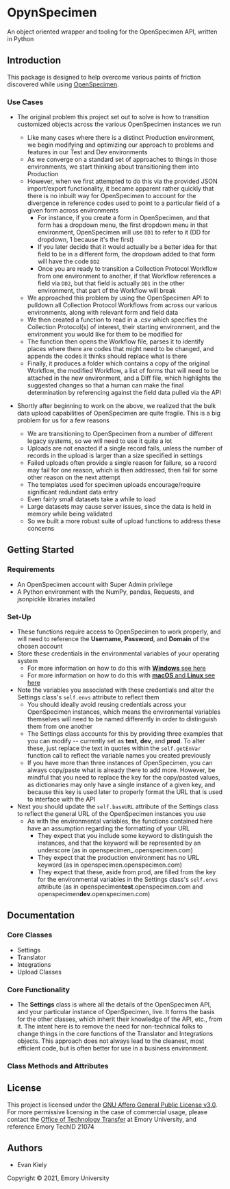 # OpynSpecimen
An object oriented wrapper and tooling for the OpenSpecimen API, written in Python

## Introduction
This package is designed to help overcome various points of friction discovered while using [OpenSpecimen](https://github.com/krishagni/openspecimen).

### Use Cases
- The original problem this project set out to solve is how to transition customized objects across the various OpenSpecimen instances we run
  - Like many cases where there is a distinct Production environment, we begin modifying and optimizing our approach to problems and features in our Test and Dev environments
  - As we converge on a standard set of approaches to things in those environments, we start thinking about transitioning them into Production
  - However, when we first attempted to do this via the provided JSON import/export functionality, it became apparent rather quickly that there is no inbuilt way for OpenSpecimen to account for the divergence in reference codes used to point to a particular field of a given form across environments
    - For instance, if you create a form in OpenSpecimen, and that form has a dropdown menu, the first dropdown menu in that environment, OpenSpecimen will use `DD1` to refer to it (DD for dropdown, 1 because it's the first)
    - If you later decide that it would actually be a better idea for that field to be in a different form, the dropdown added to that form will have the code `DD2`
    - Once you are ready to transition a Collection Protocol Workflow from one environment to another, if that Workflow references a field via `DD2`, but that field is actually `DD1` in the other environment, that part of the Workflow will break
  - We approached this problem by using the OpenSpecimen API to pulldown all Collection Protocol Workflows from across our various environments, along with relevant form and field data
  - We then created a function to read in a .csv which specifies the Collection Protocol(s) of interest, their starting environment, and the environment you would like for them to be modified for
  - The function then opens the Workflow file, parses it to identify places where there are codes that might need to be changed, and appends the codes it thinks should replace what is there
  - Finally, it produces a folder which contains a copy of the original Workflow, the modified Workflow, a list of forms that will need to be attached in the new environment, and a Diff file, which highlights the suggested changes so that a human can make the final determination by referencing against the field data pulled via the API

- Shortly after beginning to work on the above, we realized that the bulk data upload capabilities of OpenSpecimen are quite fragile. This is a big problem for us for a few reasons
  - We are transitioning to OpenSpecimen from a number of different legacy systems, so we will need to use it quite a lot
  - Uploads are not enacted if a single record fails, unless the number of records in the upload is larger than a size specified in settings
  - Failed uploads often provide a single reason for failure, so a record may fail for one reason, which is then addressed, then fail for some other reason on the next attempt
  - The templates used for specimen uploads encourage/require significant redundant data entry
  - Even fairly small datasets take a while to load
  - Large datasets may cause server issues, since the data is held in memory while being validated
  - So we built a more robust suite of upload functions to address these concerns

## Getting Started

### Requirements
- An OpenSpecimen account with Super Admin privilege
- A Python environment with the NumPy, pandas, Requests, and jsonpickle libraries installed

### Set-Up
- These functions require access to OpenSpecimen to work properly, and will need to reference the **Username**, **Password**, and **Domain** of the chosen account
- Store these credentials in the environmental variables of your operating system
  - For more information on how to do this with [**Windows** see here](https://www.youtube.com/watch?v=IolxqkL7cD8)
  - For more information on how to do this with [**macOS** and **Linux** see here](https://www.youtube.com/watch?v=5iWhQWVXosU)
- Note the variables you associated with these credentials and alter the Settings class's `self.envs` attribute to reflect them
  - You should ideally avoid reusing credentials across your OpenSpecimen instances, which means the environmental variables themselves will need to be named differently in order to distinguish them from one another
  - The Settings class accounts for this by providing three examples that you can modify -- currently set as **test**, **dev**, and **prod**. To alter these, just replace the text in quotes within the `self.getEnVar` function call to reflect the variable names you created previously
  - If you have more than three instances of OpenSpecimen, you can always copy/paste what is already there to add more. However, be mindful that you need to replace the key for the copy/pasted values, as dictionaries may only have a single instance of a given key, and because this key is used later to properly format the URL that is used to interface with the API
- Next you should update the `self.baseURL` attribute of the Settings class to reflect the general URL of the OpenSpecimen instances you use
  - As with the environmental variables, the functions contained here have an assumption regarding the formatting of your URL
    - They expect that you include some keyword to distinguish the instances, and that the keyword will be represented by an underscore (as in openspecimen_.openspecimen.com)
    - They expect that the production environment has no URL keyword (as in openspecimen.openspecimen.com)
    - They expect that these, aside from prod, are filled from the key for the environmental variables in the Settings class's `self.envs` attribute (as in openspecimen**test**.openspecimen.com and openspecimen**dev**.openspecimen.com)

## Documentation

### Core Classes
- Settings
- Translator
- Integrations
- Upload Classes

### Core Functionality
- The **Settings** class is where all the details of the OpenSpecimen API, and your particular instance of OpenSpecimen, live. It forms the basis for the other classes, which inherit their knowledge of the API, etc., from it. The intent here is to remove the need for non-technical folks to change things in the core functions of the Translator and Integrations objects. This approach does not always lead to the cleanest, most efficient code, but is often better for use in a business environment.

### Class Methods and Attributes

## License
This project is licensed under the [GNU Affero General Public License v3.0](https://github.com/evankiely/OpynSpecimen/blob/main/LICENSE). For more permissive licensing in the case of commercial usage, please contact the [Office of Technology Transfer](http://www.ott.emory.edu/) at Emory University, and reference Emory TechID 21074

## Authors
- Evan Kiely

Copyright © 2021, Emory University
